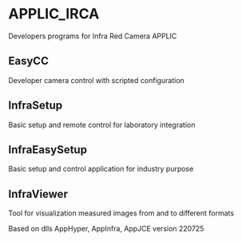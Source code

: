 # APPLIC_IRCA
 Developers programs for Infra Red Camera APPLIC

## EasyCC
 Developer camera control with scripted configuration

## InfraSetup
 Basic setup and remote control for laboratory integration

## InfraEasySetup
 Basic setup and control application for industry purpose
 
## InfraViewer
 Tool for visualization measured images from and to different formats

Based on dlls AppHyper, AppInfra, AppJCE version 220725
